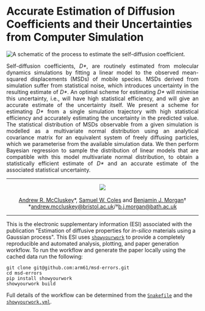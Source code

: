# Accurate Estimation of Diffusion Coefficients and their Uncertainties from Computer Simulation

<picture>
  <source media="(prefers-color-scheme: light)" srcset="https://github.com/bjmorgan/kinisi/blob/master/docs/source/_static/schematic_light.png?raw=true">
  <source media="(prefers-color-scheme: dark)" srcset="https://github.com/bjmorgan/kinisi/blob/master/docs/source/_static/schematic_dark.png?raw=true">
  <img alt="A schematic of the process to estimate the self-diffusion coefficient." src="https://github.com/bjmorgan/kinisi/blob/master/docs/source/_static/schematic_dark.png?raw=true">
</picture>

<p align="justify">
Self-diffusion coefficients, <i>D*</i>, are routinely estimated from molecular dynamics simulations by fitting a linear model to the observed mean-squared displacements (MSDs) of mobile species.
MSDs derived from simulation suffer from statistical noise, which introduces uncertainty in the resulting estimate of <i>D*</i>.
An optimal scheme for estimating <i>D*</i> will minimise this uncertainty, i.e., will have high statistical efficiency, and will give an accurate estimate of the uncertainty itself.
We present a scheme for estimating <i>D*</i> from a single simulation trajectory with high statistical efficiency and accurately estimating the uncertainty in the predicted value.
The statistical distribution of MSDs observable from a given simulation is modelled as a multivariate normal distribution using an analytical covariance matrix for an equivalent system of freely diffusing particles, which we parameterise from the available simulation data. 
We then perform Bayesian regression to sample the distribution of linear models that are compatible with this model multivariate normal distribution, to obtain a statistically efficient estimate of <i>D*</i> and an accurate estimate of the associated statistical uncertainty.
</p>

---

<p align="center">
<a href="https://arxiv.org/abs/2305.18244">
<img src="https://img.shields.io/badge/arXiv-2305.18244-orange.svg"/>
</a>
<br><br>
<a href="https://orcid.org/0000-0003-3381-5911">Andrew R. McCluskey</a>&ast;, 
<a href="https://orcid.org/0000-0001-9722-5676">Samuel W. Coles</a> 
and 
<a href="https://orcid.org/0000-0002-3056-8233">Benjamin J. Morgan</a>&dagger;<br>
&ast;<a href="mailto:andrew.mccluskey@ess.eu">andrew.mccluskey@bristol.ac.uk</a>/&dagger;<a href="mailto:b.j.morgan@bath.ac.uk">b.j.morgan@bath.ac.uk</a>
</p>

---

This is the electronic supplementary information (ESI) associated with the publication "Estimation of diffusive properties for *in-silico* materials using a Gaussian process". 
This ESI uses [`showyourwork`](https://show-your.work) to provide a completely reproducible and automated analysis, plotting, and paper generation workflow. 
To run the workflow and generate the paper locally using the cached data run the following: 
```
git clone git@github.com:arm61/msd-errors.git
cd msd-errors
pip install showyourwork
showyourwork build 
```
Full details of the workflow can be determined from the [`Snakefile`](https://github.com/arm61/msd-errors/blob/main/Snakefile) and the [`showyourwork.yml`](https://github.com/arm61/msd-errors/blob/main/showyourwork.yml).
